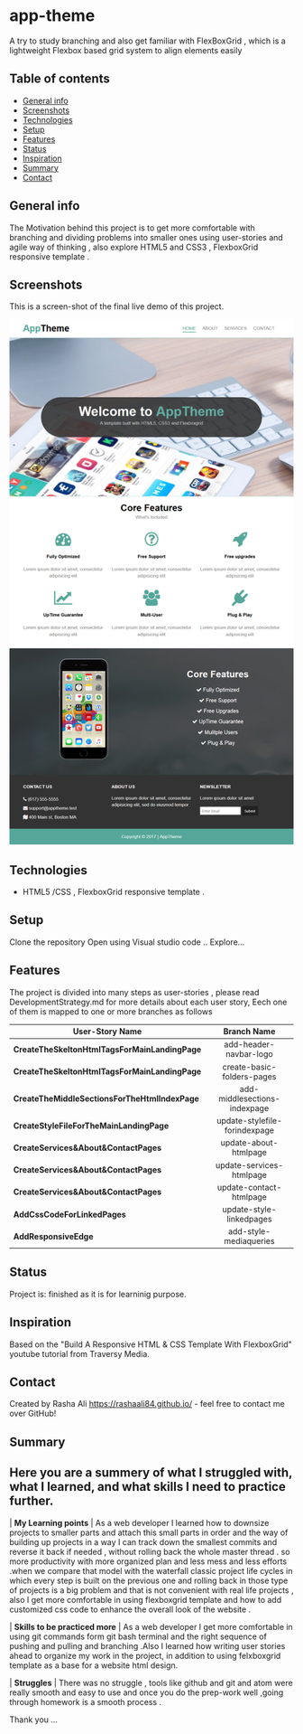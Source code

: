 # app-theme
A try to study branching and also get familiar with FlexBoxGrid ,  which is a lightweight Flexbox based grid system to align elements easily
## Table of contents
* [General info](#general-info)
* [Screenshots](#screenshots)
* [Technologies](#technologies)
* [Setup](#setup)
* [Features](#features)
* [Status](#status)
* [Inspiration](#inspiration)
* [Summary](#Summary)
* [Contact](#contact)

## General info
The Motivation behind this project is to get more comfortable with branching and dividing problems into smaller ones using user-stories and agile way of thinking , also explore HTML5 and CSS3 , FlexboxGrid responsive template .
## Screenshots
This is a screen-shot of the final live demo of this project.

![screenshot](./img/screen-shot.jpg)


## Technologies
* HTML5 /CSS , FlexboxGrid responsive template .

## Setup
Clone the repository 
Open using Visual studio code ..
Explore...


## Features
The project is divided into many steps as user-stories , please read DevelopmentStrategy.md for more details about each user story,
Eech one of them is mapped to one or more branches as follows

| User-Story Name        | Branch Name        
| ------------- |:-------------:| 
|  __CreateTheSkeltonHtmlTagsForMainLandingPage__  | add-header-navbar-logo 
| __CreateTheSkeltonHtmlTagsForMainLandingPage__ | create-basic-folders-pages 
| __CreateTheMiddleSectionsForTheHtmlIndexPage__ | add-middlesections-indexpage 
|  __CreateStyleFileForTheMainLandingPage__ |  update-stylefile-forindexpage 
| __CreateServices&About&ContactPages__  | update-about-htmlpage 
| __CreateServices&About&ContactPages__  | update-services-htmlpage 
| __CreateServices&About&ContactPages__ | update-contact-htmlpage  
| __AddCssCodeForLinkedPages__ | update-style-linkedpages 
| __AddResponsiveEdge__ | add-style-mediaqueries |
  

## Status
Project is: finished as it is for learninig purpose.

## Inspiration
 Based on the "Build A Responsive HTML & CSS Template With FlexboxGrid" youtube tutorial from Traversy Media.

## Contact
Created by Rasha Ali https://rashaali84.github.io/ - feel free to contact me over GitHub!

## Summary
 ## Here you are a summery of what I struggled with, what I learned, and what skills I need to practice further.

| __My Learning points__ | As a web developer I learned how to downsize projects to smaller parts and attach this small parts in order and the way of building up projects in a way I can track down the smallest commits and reverse it back if needed , without rolling back the whole master thread . so more productivity with more organized plan and less mess and less efforts .when we compare that model with the waterfall classic project life cycles in which every step is built on the previous one and rolling back in those type of projects is a big problem and that is not convenient with real life projects , also I get more comfortable in using flexboxgrid template and how to add customized css code to enhance the overall look of the website .

| __Skills to be practiced more__ | As a web developer I get more comfortable in using git commands form git bash terminal and the right sequence of pushing and pulling and branching .Also I learned how writing user stories ahead to organize my work in the project, in addition to using felxboxgrid template as a base for a website html design.

| __Struggles__ | There was no struggle , tools like github and git and atom were really smooth and easy to use and once you do the prep-work well ,going through homework is a smooth process . 

Thank you ...

